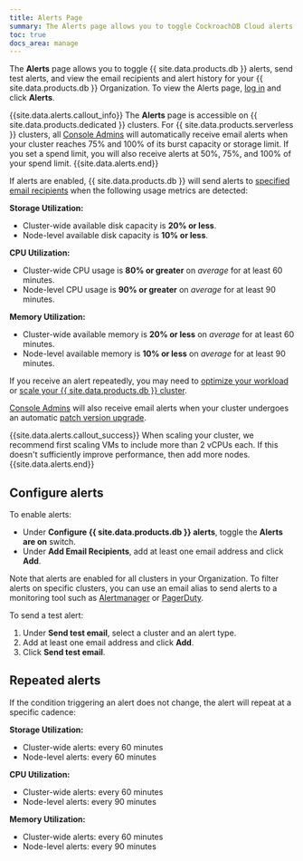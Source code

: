 ```yaml
---
title: Alerts Page
summary: The Alerts page allows you to toggle CockroachDB Cloud alerts and view alert history.
toc: true
docs_area: manage
---
```


The **Alerts** page allows you to toggle {{ site.data.products.db }} alerts, send test alerts, and view the email recipients and alert history for your {{ site.data.products.db }} Organization. To view the Alerts page, [log in](https://cockroachlabs.cloud/) and click **Alerts**.

{{site.data.alerts.callout_info}}
The **Alerts** page is accessible on {{ site.data.products.dedicated }} clusters. For {{ site.data.products.serverless }} clusters, all [Console Admins](console-access-management.html#console-admin) will automatically receive email alerts when your cluster reaches 75% and 100% of its burst capacity or storage limit. If you set a spend limit, you will also receive alerts at 50%, 75%, and 100% of your spend limit.
{{site.data.alerts.end}}

If alerts are enabled, {{ site.data.products.db }} will send alerts to [specified email recipients](#configure-alerts) when the following usage metrics are detected:

**Storage Utilization:**

- Cluster-wide available disk capacity is **20% or less**.
- Node-level available disk capacity is **10% or less**.

**CPU Utilization:**

- Cluster-wide CPU usage is **80% or greater** on *average* for at least 60 minutes.
- Node-level CPU usage is **90% or greater** on *average* for at least 90 minutes.

**Memory Utilization:**

- Cluster-wide available memory is **20% or less** on *average* for at least 60 minutes.
- Node-level available memory is **10% or less** on *average* for at least 90 minutes.

If you receive an alert repeatedly, you may need to [optimize your workload](../stable/make-queries-fast.html) or [scale your {{ site.data.products.db }} cluster](cluster-management.html?filters=dedicated#add-or-remove-nodes-from-a-cluster).

[Console Admins](console-access-management.html#console-admin) will also receive email alerts when your cluster undergoes an automatic [patch version upgrade](upgrade-policy.html#patch-version-upgrades).

{{site.data.alerts.callout_success}}
When scaling your cluster, we recommend first scaling VMs to include more than 2 vCPUs each. If this doesn't sufficiently improve performance, then add more nodes.
{{site.data.alerts.end}}

## Configure alerts

To enable alerts:

- Under **Configure {{ site.data.products.db }} alerts**, toggle the **Alerts are on** switch.
- Under **Add Email Recipients**, add at least one email address and click **Add**.

Note that alerts are enabled for all clusters in your Organization. To filter alerts on specific clusters, you can use an email alias to send alerts to a monitoring tool such as [Alertmanager](https://prometheus.io/docs/alerting/latest/alertmanager/) or <a href="https://www.pagerduty.com/" data-proofer-ignore>PagerDuty</a>.

To send a test alert:

1. Under **Send test email**, select a cluster and an alert type.
1. Add at least one email address and click **Add**.
1. Click **Send test email**.

## Repeated alerts

If the condition triggering an alert does not change, the alert will repeat at a specific cadence:

**Storage Utilization:**

- Cluster-wide alerts: every 60 minutes
- Node-level alerts: every 60 minutes

**CPU Utilization:**

- Cluster-wide alerts: every 60 minutes
- Node-level alerts: every 90 minutes

**Memory Utilization:**

- Cluster-wide alerts: every 60 minutes
- Node-level alerts: every 90 minutes
